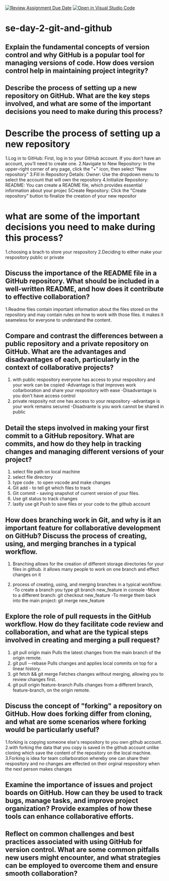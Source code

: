 [![Review Assignment Due Date](https://classroom.github.com/assets/deadline-readme-button-22041afd0340ce965d47ae6ef1cefeee28c7c493a6346c4f15d667ab976d596c.svg)](https://classroom.github.com/a/8wgCKhpZ)
[![Open in Visual Studio Code](https://classroom.github.com/assets/open-in-vscode-2e0aaae1b6195c2367325f4f02e2d04e9abb55f0b24a779b69b11b9e10269abc.svg)](https://classroom.github.com/online_ide?assignment_repo_id=18442661&assignment_repo_type=AssignmentRepo)
# se-day-2-git-and-github
## Explain the fundamental concepts of version control and why GitHub is a popular tool for managing versions of code. How does version control help in maintaining project integrity?

## Describe the process of setting up a new repository on GitHub. What are the key steps involved, and what are some of the important decisions you need to make during this process?

# Describe the process of setting up a new repository

1.Log in to GitHub: First, log in to your GitHub account. If you don’t have an account, you’ll need to create one.
2.Navigate to New Repository: In the upper-right corner of any page, click the "+" icon, then select "New repository"
3.Fill in Repository Details: Owner: Use the dropdown menu to select the account that will own the repository
4.Initialize Repository: README: You can create a README file, which provides essential information about your projec
5Create Repository: Click the "Create repository" button to finalize the creation of your new repositor

# what are some of the important decisions you need to make during this process?

1.choosing a brach to store your respository
2.Deciding to either make your respository public or private

## Discuss the importance of the README file in a GitHub repository. What should be included in a well-written README, and how does it contribute to effective collaboration?

1.Readme files contain important information about the files stored on the repository and may contain rules on how to work with those files. it makes it seameless for everyone to understand the content.

## Compare and contrast the differences between a public repository and a private repository on GitHub. What are the advantages and disadvantages of each, particularly in the context of collaborative projects?

1. with public respository everyone has access to your respository and your work can be copied
   -Advantage is that improves work collarboration and share your respository with ease
   -Disadvantage is you don't have access control
2. private resposity not one has access to your respository
   -advantage is your work remains secured
   -Disadvante is you work cannot be shared in public
    

## Detail the steps involved in making your first commit to a GitHub repository. What are commits, and how do they help in tracking changes and managing different versions of your project?

1. select file path on local machine
2. select file directory
3. type code . to open vscode and make changes
4. Git add - to tell git which files to track
5. Git commit - saving snapshot of current version of your files.
6. Use git status to track changes
7. lastly use git Push to save files or your code to the github account


## How does branching work in Git, and why is it an important feature for collaborative development on GitHub? Discuss the process of creating, using, and merging branches in a typical workflow.

1. Branching allows for the creation of different storage directories for your files in github. it allows many people to work on one branch and effect changes on it

2. process of creating, using, and merging branches in a typical workflow.
  -To create a branch you type git branch new_feature in console
  -Move to a different branch: git checkout new_feature
  -To merge them back into the main project: git merge new_feature
   

## Explore the role of pull requests in the GitHub workflow. How do they facilitate code review and collaboration, and what are the typical steps involved in creating and merging a pull request?

1. git pull origin main	Pulls the latest changes from the main branch of the origin remote.
2. git pull --rebase	Pulls changes and applies local commits on top for a linear history.
3. git fetch && git merge	Fetches changes without merging, allowing you to review changes first.
4. git pull origin feature-branch	Pulls changes from a different branch, feature-branch, on the origin remote.

## Discuss the concept of "forking" a repository on GitHub. How does forking differ from cloning, and what are some scenarios where forking would be particularly useful?

1.forking is copying someone else's respository to you own github account.
2.with forking the data that you copy is saved in the github account unlike cloning which save the content of the repository on the local machine.
3.Forking is idea for team collarboration whereby one can share their respository and no changes are effected on their orginal respository when the next person makes changes

## Examine the importance of issues and project boards on GitHub. How can they be used to track bugs, manage tasks, and improve project organization? Provide examples of how these tools can enhance collaborative efforts.

## Reflect on common challenges and best practices associated with using GitHub for version control. What are some common pitfalls new users might encounter, and what strategies can be employed to overcome them and ensure smooth collaboration?
